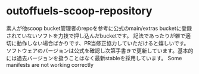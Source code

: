 # outoffuels-scoop-repository
素人が他scoop bucket管理者のrepoを参考に公式のmain/extras bucketに登録されていないソフトを力技で押し込んだbucketです。
記法であったりが雑で適切に動作しない場合ばかりです、PR当修正協力していただけると嬉しいです。
ソフトウェアのバージョンは公式を確認し次第手書きで更新しています。基本的には過去バージョンを扱うことはなく最新stableを採用しています。
Some manifests are not working correctly
